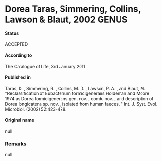 # Dorea Taras, Simmering, Collins, Lawson & Blaut, 2002 GENUS

#### Status
ACCEPTED

#### According to
The Catalogue of Life, 3rd January 2011

#### Published in
Taras, D. , Simmering, R. , Collins, M. D. , Lawson, P. A. , and Blaut, M. "Reclassification of Eubacterium formicigenerans Holdeman and Moore 1974 as Dorea formicigenerans gen. nov. , comb. nov. , and description of Dorea longicatena sp. nov. , isolated from human faeces. " Int. J. Syst. Evol. Microbiol. (2002) 52:423-428.

#### Original name
null

### Remarks
null